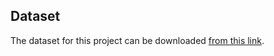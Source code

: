 ## Dataset

The dataset for this project can be downloaded [from this link]([paste-your-Google-Drive-link-her](https://www.kaggle.com/datasets/atharvadumbre/indian-sign-language-islrtc-referred/data?select=original_images)).
